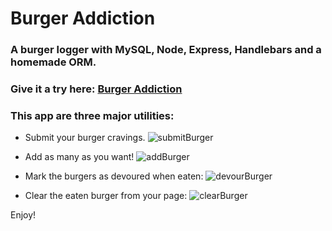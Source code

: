 # Burger Addiction

### A burger logger with MySQL, Node, Express, Handlebars and a homemade ORM.
### Give it a try here: [Burger Addiction](https://fathomless-reef-79424.herokuapp.com/index)

### This app are three major utilities:
* Submit your burger cravings.
![submitBurger](./app/public/assets/images/1.png)

* Add as many as you want!
![addBurger](./app/public/assets/images/2.png)

* Mark the burgers as devoured when eaten:
![devourBurger](./app/public/assets/images/3.png)

* Clear the eaten burger from your page:
![clearBurger](./app/public/assets/images/4.png)

Enjoy!
